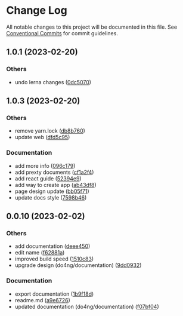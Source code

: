 # Change Log

All notable changes to this project will be documented in this file.
See [Conventional Commits](https://conventionalcommits.org) for commit guidelines.

## 1.0.1 (2023-02-20)


### Others

* undo lerna changes ([0dc5070](https://github.com/do4ng/prext/commit/0dc50708ed449435b01a8ccbc112b9b0816fb48b))

## 1.0.3 (2023-02-20)


### Others

* remove yarn.lock ([db8b760](https://github.com/do4ng/prext/commit/db8b7608860264fffcf86fc5b134197d4da13067))
* update web ([dfd5c95](https://github.com/do4ng/prext/commit/dfd5c954ed9a3589fc98543130070898d0a39d66))


### Documentation

* add more info ([096c179](https://github.com/do4ng/prext/commit/096c179f454ef1b39e2d1049b2ee4d162463edec))
* add prexty documents ([cf1a2f4](https://github.com/do4ng/prext/commit/cf1a2f41ea1b240cf757492f3f658de9dc4174b2))
* add react guide ([52394e9](https://github.com/do4ng/prext/commit/52394e919c91cb99b570dcb84b8d3d181dac2340))
* add way to create app ([ab43df8](https://github.com/do4ng/prext/commit/ab43df8c704f5de43c2a4aabf7bc29d57a52fa04))
* page design update ([bb05f71](https://github.com/do4ng/prext/commit/bb05f71f39e05cb36d9c3a925a5756a454e2333d))
* update docs style ([7598b46](https://github.com/do4ng/prext/commit/7598b466362b490656565903639473c6f7060850))

## 0.0.10 (2023-02-02)


### Others

* add documentation ([deee450](https://github.com/do4ng/prext/commit/deee450a8434a5252b134c5d65d29a75b5cc6aa3))
* edit name ([f62881a](https://github.com/do4ng/prext/commit/f62881aa0706413745c1162ca9ec7b367450eead))
* improved build speed ([1510c83](https://github.com/do4ng/prext/commit/1510c83527e1aef669d3bd4d8ed3059ad47affc7))
* upgrade design (do4ng/documentation) ([9dd0932](https://github.com/do4ng/prext/commit/9dd0932c71ba8035a3624ff41f3c205173ae8f13))


### Documentation

* export documentation ([1b9f18d](https://github.com/do4ng/prext/commit/1b9f18d6db4ef2fde7e9e12c24facae30852d6f0))
* readme.md ([a9e6726](https://github.com/do4ng/prext/commit/a9e672677f183f8abeb7524195cf48b721700016))
* updated documentation (do4ng/documentation) ([f07bf04](https://github.com/do4ng/prext/commit/f07bf04438ce236fcf3d851a3fcfb0f5e9a1d1be))
